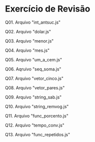<h1>Exercício de Revisão</h1>
<p>Q01. Arquivo "int_antsuc.js"</p>
<p>Q02. Arquivo "dolar.js"</p>
<p>Q03. Arquivo "menor.js"</p>
<p>Q04. Arquivo "mes.js"</p>
<p>Q05. Arquivo "um_a_cem.js"</p>
<p>Q06. Aqruivo "seq_soma.js"</p>
<p>Q07. Arquivo "vetor_cinco.js"</p>
<p>Q08. Arquivo "vetor_pares.js"</p>
<p>Q09. Arquivo "string_sab.js"</p>
<p>Q10. Arquivo "string_remvog.js"</p>
<p>Q11. Arquivo "func_porcento.js"</p>
<p>Q12. Arquivo "tempo_conv.js"</p>
<p>Q13. Arquivo "func_repetidos.js"</p>